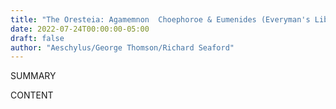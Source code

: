 ```yaml
---
title: "The Oresteia: Agamemnon  Choephoroe & Eumenides (Everyman's Library  No. 260)"
date: 2022-07-24T00:00:00-05:00
draft: false
author: "Aeschylus/George Thomson/Richard Seaford"
---
```


SUMMARY

<!--more-->

CONTENT